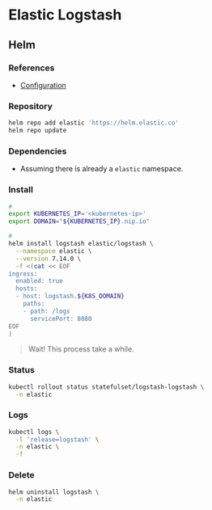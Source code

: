 # Elastic Logstash

## Helm

### References

- [Configuration](https://github.com/elastic/helm-charts/tree/master/logstash#configuration)

### Repository

```sh
helm repo add elastic 'https://helm.elastic.co'
helm repo update
```

### Dependencies

- Assuming there is already a `elastic` namespace.

### Install

```sh
#
export KUBERNETES_IP='<kubernetes-ip>'
export DOMAIN="${KUBERNETES_IP}.nip.io"

#
helm install logstash elastic/logstash \
  --namespace elastic \
  --version 7.14.0 \
  -f <(cat << EOF
ingress:
  enabled: true
  hosts:
  - host: logstash.${K8S_DOMAIN}
    paths:
    - path: /logs
      servicePort: 8080
EOF
)
```

> Wait! This process take a while.

### Status

```sh
kubectl rollout status statefulset/logstash-logstash \
  -n elastic
```

### Logs

```sh
kubectl logs \
  -l 'release=logstash' \
  -n elastic \
  -f
```

### Delete

```sh
helm uninstall logstash \
  -n elastic
```
